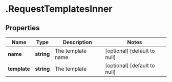 # .RequestTemplatesInner

## Properties
Name | Type | Description | Notes
------------ | ------------- | ------------- | -------------
**name** | **string** | The template name | [optional] [default to null]
**template** | **string** | The template | [optional] [default to null]


